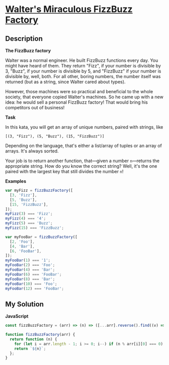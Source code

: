 # [Walter's Miraculous FizzBuzz Factory](https://www.codewars.com/kata/5645d1a4d907bd6009000052)

## Description

**The FizzBuzz factory**

Walter was a normal engineer. He built FizzBuzz functions every day. You might have heard of them. They return "Fizz", if your number is divisible by 3, "Buzz", if your number is divisible by 5, and "FizzBuzz" if your number is divisible by, well, both. For all other, boring numbers, the number itself was returned (but as a string, since Walter cared about types).

However, those machines were so practical and beneficial to the whole society, that everyone copied Walter's machines. So he came up with a new idea: he would sell a personal FizzBuzz factory! That would bring his competitors out of business!

**Task**

In this kata, you will get an array of unique numbers, paired with strings, like

```
[(3, "Fizz"), (5, "Buzz"), (15, "FizzBuzz")]
```

Depending on the language, that's either a list/array of tuples or an array of arrays. It's always sorted.

Your job is to return another function, that—given a number `n`—returns the appropriate string. How do you know the correct string? Well, it's the one paired with the largest key that still divides the number `n`!

**Examples**

```js
var myFizz = fizzBuzzFactory([
  [3, 'Fizz'],
  [5, 'Buzz'],
  [15, 'FizzBuzz'],
]);
myFizz(3) === 'Fizz';
myFizz(4) === '4';
myFizz(5) === 'Buzz';
myFizz(15) === 'FizzBuzz';

var myFooBar = fizzBuzzFactory([
  [2, 'Foo'],
  [4, 'Bar'],
  [6, 'FooBar'],
]);
myFooBar(1) === '1';
myFooBar(2) === 'Foo';
myFooBar(4) === 'Bar';
myFooBar(6) === 'FooBar';
myFooBar(8) === 'Bar';
myFooBar(10) === 'Foo';
myFooBar(12) === 'FooBar';
```

## My Solution

**JavaScript**

```js
const fizzBuzzFactory = (arr) => (n) => ([...arr].reverse().find((v) => n % v[0] === 0) || [0, `${n}`])[1];
```

```js
function fizzBuzzFactory(arr) {
  return function (n) {
    for (let i = arr.length - 1; i >= 0; i--) if (n % arr[i][0] === 0) return arr[i][1];
    return `${n}`;
  };
}
```
